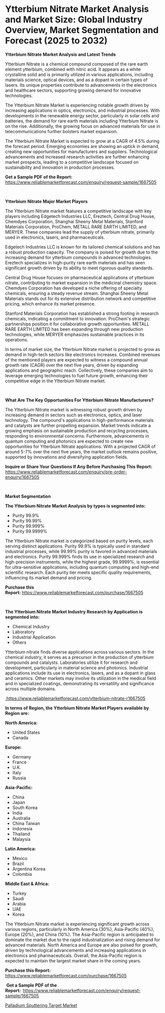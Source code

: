 <p><h1>Ytterbium Nitrate Market Analysis and Market Size: Global Industry Overview, Market Segmentation and Forecast (2025 to 2032)</h1></p><p><strong>Ytterbium Nitrate Market Analysis and Latest Trends</strong></p>
<p><p>Ytterbium Nitrate is a chemical compound composed of the rare earth element ytterbium, combined with nitric acid. It appears as a white crystalline solid and is primarily utilized in various applications, including materials science, optical devices, and as a dopant in certain types of lasers. Its unique properties contribute to advancements in the electronics and healthcare sectors, supporting growing demand for innovative technologies.</p><p>The Ytterbium Nitrate Market is experiencing notable growth driven by increasing applications in optics, electronics, and industrial processes. With developments in the renewable energy sector, particularly in solar cells and batteries, the demand for rare earth materials including Ytterbium Nitrate is on the rise. Additionally, the growing focus on advanced materials for use in telecommunications further bolsters market expansion. </p><p>The Ytterbium Nitrate Market is expected to grow at a CAGR of 4.5% during the forecast period. Emerging economies are showing an uptick in demand, creating new opportunities for manufacturers and suppliers. Technological advancements and increased research activities are further enhancing market prospects, leading to a competitive landscape focused on sustainability and innovation in production processes.</p></p>
<p><strong>Get a Sample PDF of the Report:&nbsp;</strong> <a href="https://www.reliablemarketforecast.com/enquiry/request-sample/1667505?utm_campaign=2740&utm_medium=2&utm_source=Github&utm_content=ia&utm_term=07032025&utm_id=ytterbium-nitrate">https://www.reliablemarketforecast.com/enquiry/request-sample/1667505</a></p>
<p>&nbsp;</p>
<p><strong>Ytterbium Nitrate Major Market Players</strong></p>
<p><p>The Ytterbium Nitrate market features a competitive landscape with key players including Edgetech Industries LLC, Ereztech, Central Drug House, Chemdyes Corporation, Shanghai Sheeny Metal Materials, Stanford Materials Corporation, ProChem, METALL RARE EARTH LIMITED, and MERYER. These companies lead the supply of ytterbium nitrate, primarily used in electronics, lasers, and pharmaceuticals.</p><p>Edgetech Industries LLC is known for its tailored chemical solutions and has a robust production capacity. The company is poised for growth due to the increasing demand for ytterbium compounds in advanced technologies. Ereztech specializes in high-purity rare earth materials and has seen significant growth driven by its ability to meet rigorous quality standards.</p><p>Central Drug House focuses on pharmaceutical applications of ytterbium nitrate, contributing to market expansion in the medicinal chemistry space. Chemdyes Corporation has developed a niche offering of specialty chemicals, ensuring a steady revenue stream. Shanghai Sheeny Metal Materials stands out for its extensive distribution network and competitive pricing, which enhance its market presence.</p><p>Stanford Materials Corporation has established a strong footing in research chemicals, indicating a commitment to innovation. ProChem's strategic partnerships position it for collaborative growth opportunities. METALL RARE EARTH LIMITED has been expanding through new production technologies, while MERYER emphasizes sustainable practices in its operations.</p><p>In terms of market size, the Ytterbium Nitrate market is projected to grow as demand in high-tech sectors like electronics increases. Combined revenues of the mentioned players are expected to witness a compound annual growth rate (CAGR) over the next five years, driven by expanding applications and geographic reach. Collectively, these companies aim to leverage emerging technologies to fuel future growth, enhancing their competitive edge in the Ytterbium Nitrate market.</p></p>
<p>&nbsp;</p>
<p><strong>What Are The Key Opportunities For Ytterbium Nitrate Manufacturers?</strong></p>
<p><p>The Ytterbium Nitrate market is witnessing robust growth driven by increasing demand in sectors such as electronics, optics, and laser technology. The compound's applications in high-performance materials and catalysts are further propelling expansion. Market trends indicate a growing emphasis on sustainable production and recycling processes, responding to environmental concerns. Furthermore, advancements in quantum computing and photonics are expected to create new opportunities for Ytterbium Nitrate applications. With a projected CAGR of around 5-7% over the next five years, the market outlook remains positive, supported by innovations and diversifying application fields.</p></p>
<p><strong>Inquire or Share Your Questions If Any Before Purchasing This Report:</strong> <a href="https://www.reliablemarketforecast.com/enquiry/pre-order-enquiry/1667505?utm_campaign=2740&utm_medium=2&utm_source=Github&utm_content=ia&utm_term=07032025&utm_id=ytterbium-nitrate">https://www.reliablemarketforecast.com/enquiry/pre-order-enquiry/1667505</a></p>
<p>&nbsp;</p>
<p><strong>Market Segmentation</strong></p>
<p><strong>The Ytterbium Nitrate Market Analysis by types is segmented into:</strong></p>
<p><ul><li>Purity 99.9%</li><li>Purity 99.99%</li><li>Purity 99.999%</li><li>Purity 99.9999%</li></ul></p>
<p><p>The Ytterbium Nitrate market is categorized based on purity levels, each serving distinct applications. Purity 99.9% is typically used in standard industrial processes, while 99.99% purity is favored in advanced materials and electronics. Purity 99.999% finds its use in specialized research and high-precision instruments, while the highest grade, 99.9999%, is essential for ultra-sensitive applications, including quantum computing and high-end scientific research. Each purity tier meets specific quality requirements, influencing its market demand and pricing.</p></p>
<p><strong>Purchase this Report:&nbsp;</strong><a href="https://www.reliablemarketforecast.com/purchase/1667505?utm_campaign=2740&utm_medium=2&utm_source=Github&utm_content=ia&utm_term=07032025&utm_id=ytterbium-nitrate">https://www.reliablemarketforecast.com/purchase/1667505</a></p>
<p>&nbsp;</p>
<p><strong>The Ytterbium Nitrate Market Industry Research by Application is segmented into:</strong></p>
<p><ul><li>Chemical Industry</li><li>Laboratory</li><li>Industrial Application</li><li>Others</li></ul></p>
<p><p>Ytterbium nitrate finds diverse applications across various sectors. In the chemical industry, it serves as a precursor in the production of ytterbium compounds and catalysts. Laboratories utilize it for research and development, particularly in material science and photonics. Industrial applications include its use in electronics, lasers, and as a dopant in glass and ceramics. Other markets may involve its utilization in the medical field and in specialized coatings, demonstrating its versatility and significance across multiple domains.</p></p>
<p><a href="https://www.reliablemarketforecast.com/ytterbium-nitrate-r1667505?utm_campaign=2740&utm_medium=2&utm_source=Github&utm_content=ia&utm_term=07032025&utm_id=ytterbium-nitrate">&nbsp;https://www.reliablemarketforecast.com/ytterbium-nitrate-r1667505</a></p>
<p><strong>In terms of Region, the Ytterbium Nitrate Market Players available by Region are:</strong></p>
<p>
    <p> <strong> North America: </strong>
        <ul>
            <li>United States</li>
            <li>Canada</li>
        </ul>
        </p> 
    <p> <strong> Europe: </strong>
        <ul>
            <li>Germany</li>
            <li>France</li>
            <li>U.K.</li>
            <li>Italy</li>
            <li>Russia</li>
        </ul>
        </p> 
    <p> <strong> Asia-Pacific: </strong>
        <ul>
            <li>China</li>
            <li>Japan</li>
            <li>South Korea</li>
            <li>India</li>
            <li>Australia</li>
            <li>China Taiwan</li>
            <li>Indonesia</li>
            <li>Thailand</li>
            <li>Malaysia</li>
        </ul>
        </p> 
    <p> <strong> Latin America: </strong>
        <ul>
            <li>Mexico</li>
            <li>Brazil</li>
            <li>Argentina Korea</li>
            <li>Colombia</li>
        </ul>
        </p> 
    <p> <strong> Middle East & Africa: </strong>
        <ul>
            <li>Turkey</li>
            <li>Saudi</li>
            <li>Arabia</li>
            <li>UAE</li>
            <li>Korea</li>
        </ul>
    </p>
    </p>
<p><p>The Ytterbium Nitrate market is experiencing significant growth across various regions, particularly in North America (30%), Asia-Pacific (40%), Europe (20%), and China (10%). The Asia-Pacific region is anticipated to dominate the market due to the rapid industrialization and rising demand for advanced materials. North America and Europe are also poised for growth, driven by technological advancements and increasing applications in electronics and pharmaceuticals. Overall, the Asia-Pacific region is expected to maintain the largest market share in the coming years.</p></p>
<p><strong>Purchase this Report: </strong><a href="https://www.reliablemarketforecast.com/purchase/1667505?utm_campaign=2740&utm_medium=2&utm_source=Github&utm_content=ia&utm_term=07032025&utm_id=ytterbium-nitrate">https://www.reliablemarketforecast.com/purchase/1667505</a></p>
<p>&nbsp;<strong>Get a Sample PDF of the Report:&nbsp;&nbsp;</strong><a href="https://www.reliablemarketforecast.com/enquiry/request-sample/1667505?utm_campaign=2740&utm_medium=2&utm_source=Github&utm_content=ia&utm_term=07032025&utm_id=ytterbium-nitrate">https://www.reliablemarketforecast.com/enquiry/request-sample/1667505</a></p>
<p><strong></strong></p>
<p><p><a href="https://github.com/vjorelaclliv/Market-Research-Report-List-1/blob/main/palladium-sputtering-target-market.md?utm_campaign=2740&utm_medium=2&utm_source=Github&utm_content=ia&utm_term=07032025&utm_id=ytterbium-nitrate">Palladium Sputtering Target Market</a></p></p>